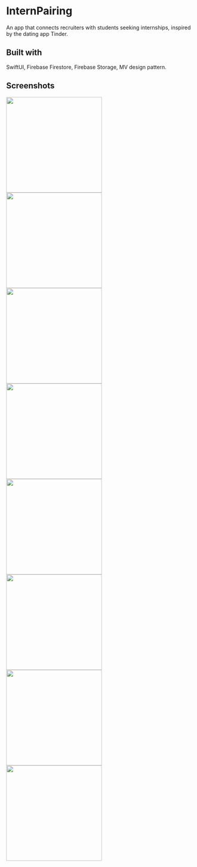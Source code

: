 # InternPairing
An app that connects recruiters with students seeking internships, inspired by the dating app Tinder.

## Built with
SwiftUI, Firebase Firestore, Firebase Storage, MV design pattern.

## Screenshots
<img src="https://github.com/nasvalljohan/InternPairing/blob/main/register_view.png" width="256" /> <img src="https://github.com/nasvalljohan/InternPairing/blob/main/login_view.png" width="256" />
<img src="https://github.com/nasvalljohan/InternPairing/blob/main/register_forms_view.png" width="256" /> <img src="https://github.com/nasvalljohan/InternPairing/blob/main/edit_profile_view.png" width="256" /> <img src="https://github.com/nasvalljohan/InternPairing/blob/main/swipe_view.png" width="256" /> <img src="https://github.com/nasvalljohan/InternPairing/blob/main/popup_profile_view.png" width="256" /> <img src="https://github.com/nasvalljohan/InternPairing/blob/main/contacts_view.png" width="256" /> <img src="https://github.com/nasvalljohan/InternPairing/blob/main/chatroom_view.png" width="256" />
